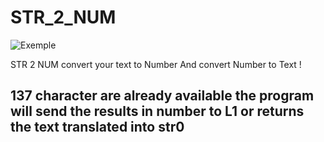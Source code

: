 # STR_2_NUM

![Exemple](https://user-images.githubusercontent.com/93646709/151039041-1b8fbc94-5dec-437d-966c-8f8003b41d22.gif)

STR 2 NUM convert your text to Number
And convert Number to Text !

## 137 character are already available the program will send the results in number to L1 or returns the text translated into str0
